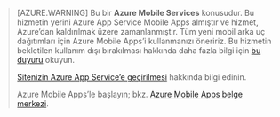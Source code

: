 >[AZURE.WARNING] Bu bir **Azure Mobile Services** konusudur.  Bu hizmetin yerini Azure App Service Mobile Apps almıştır ve hizmet, Azure’dan kaldırılmak üzere zamanlanmıştır.  Tüm yeni mobil arka uç dağıtımları için Azure Mobile Apps’i kullanmanızı öneririz.  Bu hizmetin bekletilen kullanım dışı bırakılması hakkında daha fazla bilgi için [bu duyuru](https://azure.microsoft.com/blog/transition-of-azure-mobile-services/) okuyun.  
> 
> [Sitenizin Azure App Service’e geçirilmesi](../articles/app-service-mobile/app-service-mobile-migrating-from-mobile-services.md) hakkında bilgi edinin.
>
> Azure Mobile Apps’le başlayın; bkz. [Azure Mobile Apps belge merkezi](https://azure.microsoft.com/documentation/learning-paths/appservice-mobileapps/).



<!--HONumber=Jun16_HO2-->


